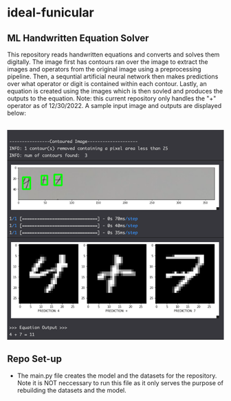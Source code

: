 # ideal-funicular

## ML Handwritten Equation Solver
This repository reads handwritten equations and converts and solves them digitally. The image first has contours ran over the image to extract the images and operators from the original image using a preprocessing pipeline. Then, a sequntial artificial neural network then makes predictions over what operator or digit is contained within each contour. Lastly, an equation is created using the images which is then sovled and produces the outputs to the equation. Note: this current repository only handles the "+" operator as of 12/30/2022. A sample input image and outputs are displayed below: 
<br />
<br />

![Conversion Example from MLP_v2_add_analytics.ipynb](repo_example.png)

## Repo Set-up
- The main.py file creates the model and the datasets for the repository. Note it is NOT neccessary to run this file as it only serves the purpose of rebuilding the datasets and the model.
